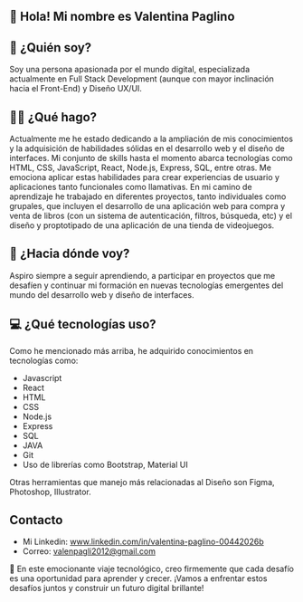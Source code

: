 ## **👋 Hola! Mi nombre es Valentina Paglino**
## 👤 ¿Quién soy?
 Soy una persona apasionada por el mundo digital, especializada actualmente en Full Stack Development (aunque con mayor inclinación hacia el Front-End) y Diseño UX/UI. 
## 👩‍💻 ¿Qué hago?
Actualmente me he estado dedicando a la ampliación de mis conocimientos y la adquisición de habilidades sólidas en el desarrollo web y el diseño de interfaces. Mi conjunto de skills hasta el momento abarca tecnologías como HTML, CSS, JavaScript, React, Node.js, Express, SQL, entre otras. Me emociona aplicar estas habilidades para crear experiencias de usuario y aplicaciones tanto funcionales como llamativas.
En mi camino de aprendizaje he trabajado en diferentes proyectos, tanto individuales como grupales, que incluyen el desarrollo de una aplicación web para compra y venta de libros (con un sistema de autenticación, filtros, búsqueda, etc) y el diseño y proptotipado de una aplicación de una tienda de videojuegos.
## 🚀 ¿Hacia dónde voy?
Aspiro siempre a seguir aprendiendo, a participar en proyectos que me desafíen y continuar mi formación en nuevas tecnologías emergentes del mundo del desarrollo web y diseño de interfaces.
## 💻 ¿Qué tecnologías uso?
Como he mencionado más arriba, he adquirido conocimientos en tecnologías como:
- Javascript
- React
- HTML
- CSS
- Node.js
- Express
- SQL
- JAVA
- Git
- Uso de librerías como Bootstrap, Material UI

Otras herramientas que manejo más relacionadas al Diseño son Figma, Photoshop, Illustrator.

## **Contacto**
- Mi Linkedin: www.linkedin.com/in/valentina-paglino-00442026b
- Correo: valenpagli2012@gmail.com

🌟 En este emocionante viaje tecnológico, creo firmemente que cada desafío es una oportunidad para aprender y crecer. ¡Vamos a enfrentar estos desafíos juntos y construir un futuro digital brillante!
